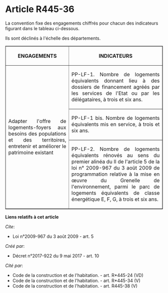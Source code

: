 # Article R445-36

La convention fixe des engagements chiffrés pour chacun des indicateurs figurant dans le tableau ci-dessous.

Ils sont déclinés à l'échelle des départements.

<table border="1">
  <tbody>
    <tr>
      <th>

ENGAGEMENTS</th>
      <th>

INDICATEURS</th>
    </tr>
    <tr>
      <td rowspan="3" align="justify">Adapter l'offre de logements-foyers aux besoins des populations et des territoires,
entretenir et améliorer le patrimoine existant</td>
      <td align="justify">

PP-LF-1. Nombre de logements équivalents donnant lieu à des dossiers de financement agréés par les services de l'Etat ou par
les délégataires, à trois et six ans.

</td>
    </tr>
    <tr>
      <td align="justify">

PP-LF-1 bis. Nombre de logements équivalents mis en service, à trois et six ans.

</td>
    </tr>
    <tr>
      <td align="justify">

PP-LF-2. Nombre de logements équivalents rénovés au sens du premier alinéa du II de l'article 5 de la loi n° 2009-967 du 3
août 2009 de programmation relative à la mise en œuvre du Grenelle de l'environnement, parmi le parc de logements équivalents
de classe énergétique E, F, G, à trois et six ans.

</td>
    </tr>
  </tbody>
</table>

**Liens relatifs à cet article**

_Cite_:

  - Loi n°2009-967 du 3 août 2009 - art. 5

_Créé par_:

  - Décret n°2017-922 du 9 mai 2017 - art. 10

_Cité par_:

  - Code de la construction et de l'habitation. - art. R*445-24 (VD)
  - Code de la construction et de l'habitation. - art. R*445-34 (V)
  - Code de la construction et de l'habitation. - art. R445-38 (V)
